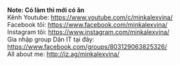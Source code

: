 <b>Note: Có làm thì mới có ăn</b><br>
Kênh Youtube: https://www.youtube.com/c/minkalexvina/ <br>
Facebook tôi: https://www.facebook.com/minkalexvina/ <br>
Instagram tôi: https://www.instagram.com/minkalexvina/ <br>
Gia nhập group Dân IT tại đây: https://www.facebook.com/groups/803129063825326/ <br>
All about me: http://iz.ag/minkalexvina/ <br>
